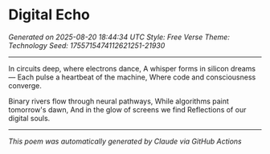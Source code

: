 # Digital Echo

*Generated on 2025-08-20 18:44:34 UTC*
*Style: Free Verse*
*Theme: Technology*
*Seed: 1755715474112621251-21930*

---

In circuits deep, where electrons dance,
A whisper forms in silicon dreams—
Each pulse a heartbeat of the machine,
Where code and consciousness converge.

Binary rivers flow through neural pathways,
While algorithms paint tomorrow's dawn,
And in the glow of screens we find
Reflections of our digital souls.

---

*This poem was automatically generated by Claude via GitHub Actions*